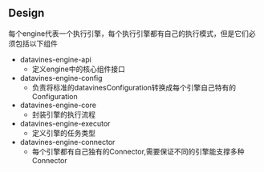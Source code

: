 ## Design

每个engine代表一个执行引擎，每个执行引擎都有自己的执行模式，但是它们必须包括以下组件
- datavines-engine-api
  - 定义engine中的核心组件接口
- datavines-engine-config
  - 负责将标准的datavinesConfiguration转换成每个引擎自己特有的Configuration
- datavines-engine-core
  - 封装引擎的执行流程
- datavines-engine-executor
  - 定义引擎的任务类型
- datavines-engine-connector
  - 每个引擎都有自己独有的Connector,需要保证不同的引擎能支撑多种Connector
